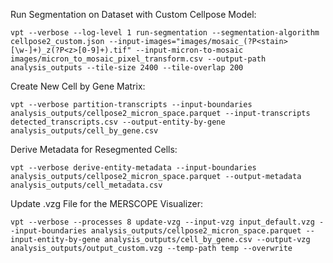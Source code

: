 Run Segmentation on Dataset with Custom Cellpose Model:
```
vpt --verbose --log-level 1 run-segmentation --segmentation-algorithm cellpose2_custom.json --input-images="images/mosaic_(?P<stain>[\w-]+)_z(?P<z>[0-9]+).tif" --input-micron-to-mosaic images/micron_to_mosaic_pixel_transform.csv --output-path analysis_outputs --tile-size 2400 --tile-overlap 200
```

Create New Cell by Gene Matrix:
```
vpt --verbose partition-transcripts --input-boundaries analysis_outputs/cellpose2_micron_space.parquet --input-transcripts detected_transcripts.csv --output-entity-by-gene analysis_outputs/cell_by_gene.csv
```

Derive Metadata for Resegmented Cells:
```
vpt --verbose derive-entity-metadata --input-boundaries analysis_outputs/cellpose2_micron_space.parquet --output-metadata analysis_outputs/cell_metadata.csv
```

Update .vzg File for the MERSCOPE Visualizer:
```
vpt --verbose --processes 8 update-vzg --input-vzg input_default.vzg --input-boundaries analysis_outputs/cellpose2_micron_space.parquet --input-entity-by-gene analysis_outputs/cell_by_gene.csv --output-vzg analysis_outputs/output_custom.vzg --temp-path temp --overwrite
```
